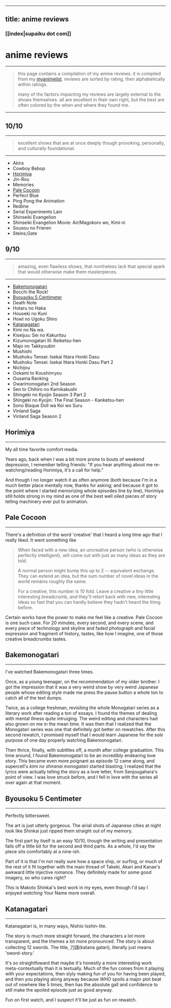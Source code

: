 
---
title: anime reviews
---

### [[index|supaiku dot com]]

<h1 href="" onclick="document.getElementById('darkmode-toggle').click(); return false;">
anime reviews
</h1>


---
> this page contains a compilation of my anime reviews. it is compiled from my [myanimelist](https://myanimelist.net/profile/spikedoanzz). reviews are sorted by rating, then alphabetically within ratings.
>
> many of the factors impacting my reviews are largely external to the shows themselves. all are excellent in their own right, but the best are often colored by the when and where they found me.
---

## 10/10
---
>excellent shows that are at once deeply though provoking, personally, and culturally foundational.
---

* Akira
* Cowboy Bebop
* [Horimiya](#horimiya)
* Jin-Rou
* Memories
* [Pale Cocoon](#pale-cocoon)
* Perfect Blue
* Ping Pong the Animation
* Redline
* Serial Experiments Lain
* Shinseiki Evangelion
* Shinseiki Evangelion Movie: Air/Magokoro wo, Kimi ni
* Sousou no Frieren
* Steins;Gate


## 9/10
---
>amazing, even flawless shows, that nontheless lack that special spark that would otherwise make them masterpieces.
---

* [Bakemonogatari](#bakemonogatari)
* Bocchi the Rock!
* [Byousoku 5 Centimeter](#byousoku-5-centimeter)
* Death Note
* Hotaru no Haka
* Houseki no Kuni
* Howl no Ugoku Shiro
* [Katanagatari](#katanagatari)
* Kimi no Na wa.
* Kiseijuu: Sei no Kakuritsu
* Kizumonogatari III: Reiketsu-hen
* Majo no Takkyuubin
* Mushishi
* Mushoku Tensei: Isekai Ittara Honki Dasu
* Mushoku Tensei: Isekai Ittara Honki Dasu Part 2
* Nichijou
* Ookami to Koushinryou
* Ousama Ranking
* Owarimonogatari 2nd Season
* Sen to Chihiro no Kamikakushi
* Shingeki no Kyojin Season 3 Part 2
* Shingeki no Kyojin: The Final Season - Kanketsu-hen
* Sono Bisque Doll wa Koi wo Suru
* Vinland Saga
* Vinland Saga Season 2


## Horimiya
---
My all time favorite comfort media.

Years ago, back when I was a bit more prone to bouts of weekend depression, I remember telling friends: "If you hear anything about me re-watching/reading Horimiya, it's a call for help."

And though I no longer watch it as often anymore (both because I'm in a much better place mentally now, thanks for asking; and because it got to the point where I started memorizing whole episodes line by line), Horimiya still holds strong in my mind as one of the best well oiled pieces of story telling machinery ever put to animation.


## Pale Cocoon
---
There's a definition of the word 'creative' that I heard a long time ago that I really liked. It went something like


>When faced with a new idea, an uncreative person (who is otherwise perfectly intelligent), will come out with just as many ideas as they are told.
>
>A normal person might bump this up to 2 -- equivalent exchange. They can extend an idea, but the sum number of novel ideas in the world remains roughly the same.
>
>For a creative, this number is 10 fold. Leave a creative a tiny little interesting breadcrumb, and they'll retort back with new, interesting ideas so fast that you can hardly believe they hadn't heard the thing before.

Certain works have the power to make me feel like a creative. Pale Cocoon is one such case. For 20 minutes, every second, and every scene, and every piece of technology and skyline and faded photograph and facial expression and fragment of history, tastes, like how I imagine, one of those creative breadcrumbs tastes.


## Bakemonogatari
---
I've watched Bakemonogatari three times.

Once, as a young teenager, on the recommendation of my older brother. I got the impression that it was a very weird show by very weird Japanese people whose editing style made me press the pause button a whole ton to catch all of the text dumps.

Twice, as a college freshman, revisiting the whole Monogatari series as a literary work after reading a ton of essays. I found the themes of dealing with mental illness quite intruiging. The weird editing and characters had also grown on me in the mean time. It was then that I realized that the Monogatari series was one that definitely got better on rewatches. After this second rewatch, I promised myself that I would learn Japanese for the _sole_ purpose of one day properly watching Bakemonogatari.

Then thrice, finally, with subtitles off, a month after college graduation. This time around, I found Bakemonogatari to be an incredibly endearing love story. This became even more poignant as episode 12 came along, and supercell's _kimi no shiranai monogatari_ started blasting; I realized that the lyrics were actually telling the story as a love letter, from Senjougahara's point of view. I was love struck before, and I fell in love with the series all over again at that moment.


## Byousoku 5 Centimeter
---
Perfectly bittersweet.

The art is just utterly gorgeous. The airial shots of Japanese cities at night look like Shinkai just ripped them straight out of my memory.

The first part by itself is an easy 10/10, though the writing and presentation falls off a little bit for the second and third parts. As a whole, I'd say the piece sits comfortably at a nine-ish.

Part of it is that I'm not really sure how a space ship, or surfing, or much of the rest of it fit together with the main thread of Takeki, Akari and Kanae's awkward little injective romance. They definitely made for some good imagery, so who cares right?

This is Makoto Shinkai's best work in my eyes, even though I'd say I enjoyed _watching_ Your Name more overall.


## Katanagatari
---
Katanagatari is, in many ways, Nishio Isshin-lite.

The story is much more straight forward, the characters a lot more transparent, and the themes a lot more pronounced. The story is about collecting 12 swords. The title, 刀語(katana gatari), literally just means 'sword-story.'

It's so straightfoward that maybe it's honestly a more interesting work meta-contextually than it is textually. Much of the fun comes from it playing with your expectations, then slyly making fun of you for having been played, and then you playing along anyway because _WHO_ spoils a major plot beat out of nowhere like 5 times, then has the absolute gall and confidence to still make the spoiled episode just as good anyway.

Fun on first watch, and I suspect it'll be just as fun on rewatch.

